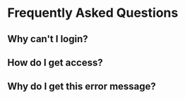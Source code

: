 # Frequently Asked Questions

## Why can't I login?

## How do I get access?

## Why do I get this error message?

